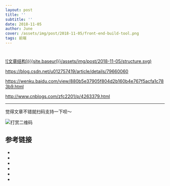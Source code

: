 ```yaml
---
layout: post
title: ''
subtitle: ''
date: 2018-11-05
author: June
cover: /assets/img/post/2018-11-05/front-end-build-tool.png
tags: 前端
---
```


# 

<a data-fancybox="gallery" href="{{site.baseurl}}/assets/img/post/2018-11-05/structure.svg">
![文章结构]({{site.baseurl}}/assets/img/post/2018-11-05/structure.svg)
</a>

https://blog.csdn.net/u012757419/article/details/79660060

https://wenku.baidu.com/view/880b5e37905f804d2b160b4e767f5acfa1c783b9.html

http://www.cnblogs.com/zfc2201/p/4263379.html

---

觉得文章不错就扫码支持一下呗～

![打赏二维码](https://june111.github.io/assets/img/post/pay-qr.jpg)

## 参考链接

* []()
* []()
* []()
* []()
* []()
* []()